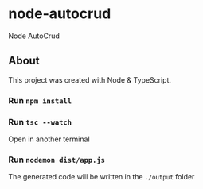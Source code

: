 # node-autocrud
Node AutoCrud

## About

This project was created with Node & TypeScript.

### Run `npm install`

### Run `tsc --watch`

Open in another terminal

### Run `nodemon dist/app.js`

The generated code will be written in the `./output` folder

 
